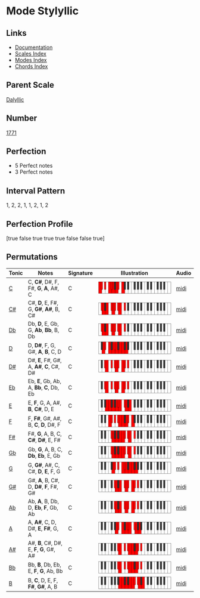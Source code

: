 # Mode Stylyllic

## Links

- [Documentation](index.md)
- [Scales Index](Scales.md)
- [Modes Index](Modes.md)
- [Chords Index](Chords.md)

## Parent Scale

[Dalyllic](ScaleDalyllic.md)

## Number

[1771](https://ianring.com/musictheory/scales/1771)

## Perfection

- 5 Perfect notes
- 3 Perfect notes

## Interval Pattern

1, 2, 2, 1, 1, 2, 1, 2

## Perfection Profile

[true false true true true false false true]

## Permutations

| Tonic | Notes | Signature | Illustration | Audio |
|-------|-------|-----------|--------------|-------|
| [C](ModeCNaturalStylyllic.md) | C, **C#**, D#, F, F#, **G**, **A**, A#, C | C | ![CNaturalStylyllic](ModeCNaturalStylyllic.png) | [midi](https://github.com/edipermadi/music/blob/main/docs/ModeCNaturalStylyllic.mid?raw=true) |
| [C#](ModeCSharpStylyllic.md) | C#, **D**, E, F#, G, **G#**, **A#**, B, C# | C | ![CSharpStylyllic](ModeCSharpStylyllic.png) | [midi](https://github.com/edipermadi/music/blob/main/docs/ModeCSharpStylyllic.mid?raw=true) |
| [Db](ModeDFlatStylyllic.md) | Db, **D**, E, Gb, G, **Ab**, **Bb**, B, Db | C | ![DFlatStylyllic](ModeDFlatStylyllic.png) | [midi](https://github.com/edipermadi/music/blob/main/docs/ModeDFlatStylyllic.mid?raw=true) |
| [D](ModeDNaturalStylyllic.md) | D, **D#**, F, G, G#, **A**, **B**, C, D | C | ![DNaturalStylyllic](ModeDNaturalStylyllic.png) | [midi](https://github.com/edipermadi/music/blob/main/docs/ModeDNaturalStylyllic.mid?raw=true) |
| [D#](ModeDSharpStylyllic.md) | D#, **E**, F#, G#, A, **A#**, **C**, C#, D# | C | ![DSharpStylyllic](ModeDSharpStylyllic.png) | [midi](https://github.com/edipermadi/music/blob/main/docs/ModeDSharpStylyllic.mid?raw=true) |
| [Eb](ModeEFlatStylyllic.md) | Eb, **E**, Gb, Ab, A, **Bb**, **C**, Db, Eb | C | ![EFlatStylyllic](ModeEFlatStylyllic.png) | [midi](https://github.com/edipermadi/music/blob/main/docs/ModeEFlatStylyllic.mid?raw=true) |
| [E](ModeENaturalStylyllic.md) | E, **F**, G, A, A#, **B**, **C#**, D, E | C | ![ENaturalStylyllic](ModeENaturalStylyllic.png) | [midi](https://github.com/edipermadi/music/blob/main/docs/ModeENaturalStylyllic.mid?raw=true) |
| [F](ModeFNaturalStylyllic.md) | F, **F#**, G#, A#, B, **C**, **D**, D#, F | C | ![FNaturalStylyllic](ModeFNaturalStylyllic.png) | [midi](https://github.com/edipermadi/music/blob/main/docs/ModeFNaturalStylyllic.mid?raw=true) |
| [F#](ModeFSharpStylyllic.md) | F#, **G**, A, B, C, **C#**, **D#**, E, F# | C | ![FSharpStylyllic](ModeFSharpStylyllic.png) | [midi](https://github.com/edipermadi/music/blob/main/docs/ModeFSharpStylyllic.mid?raw=true) |
| [Gb](ModeGFlatStylyllic.md) | Gb, **G**, A, B, C, **Db**, **Eb**, E, Gb | C | ![GFlatStylyllic](ModeGFlatStylyllic.png) | [midi](https://github.com/edipermadi/music/blob/main/docs/ModeGFlatStylyllic.mid?raw=true) |
| [G](ModeGNaturalStylyllic.md) | G, **G#**, A#, C, C#, **D**, **E**, F, G | C | ![GNaturalStylyllic](ModeGNaturalStylyllic.png) | [midi](https://github.com/edipermadi/music/blob/main/docs/ModeGNaturalStylyllic.mid?raw=true) |
| [G#](ModeGSharpStylyllic.md) | G#, **A**, B, C#, D, **D#**, **F**, F#, G# | C | ![GSharpStylyllic](ModeGSharpStylyllic.png) | [midi](https://github.com/edipermadi/music/blob/main/docs/ModeGSharpStylyllic.mid?raw=true) |
| [Ab](ModeAFlatStylyllic.md) | Ab, **A**, B, Db, D, **Eb**, **F**, Gb, Ab | C | ![AFlatStylyllic](ModeAFlatStylyllic.png) | [midi](https://github.com/edipermadi/music/blob/main/docs/ModeAFlatStylyllic.mid?raw=true) |
| [A](ModeANaturalStylyllic.md) | A, **A#**, C, D, D#, **E**, **F#**, G, A | C | ![ANaturalStylyllic](ModeANaturalStylyllic.png) | [midi](https://github.com/edipermadi/music/blob/main/docs/ModeANaturalStylyllic.mid?raw=true) |
| [A#](ModeASharpStylyllic.md) | A#, **B**, C#, D#, E, **F**, **G**, G#, A# | C | ![ASharpStylyllic](ModeASharpStylyllic.png) | [midi](https://github.com/edipermadi/music/blob/main/docs/ModeASharpStylyllic.mid?raw=true) |
| [Bb](ModeBFlatStylyllic.md) | Bb, **B**, Db, Eb, E, **F**, **G**, Ab, Bb | C | ![BFlatStylyllic](ModeBFlatStylyllic.png) | [midi](https://github.com/edipermadi/music/blob/main/docs/ModeBFlatStylyllic.mid?raw=true) |
| [B](ModeBNaturalStylyllic.md) | B, **C**, D, E, F, **F#**, **G#**, A, B | C | ![BNaturalStylyllic](ModeBNaturalStylyllic.png) | [midi](https://github.com/edipermadi/music/blob/main/docs/ModeBNaturalStylyllic.mid?raw=true) |
